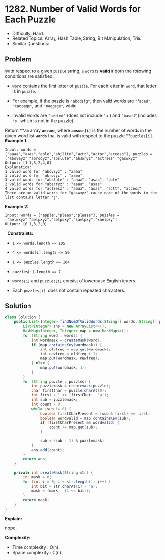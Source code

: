 # 1282. Number of Valid Words for Each Puzzle

- Difficulty: Hard.
- Related Topics: Array, Hash Table, String, Bit Manipulation, Trie.
- Similar Questions: .

## Problem

With respect to a given ```puzzle``` string, a ```word``` is **valid** if both the following conditions are satisfied:

	
- ```word``` contains the first letter of ```puzzle```.
	For each letter in ```word```, that letter is in ```puzzle```.
	
		
- For example, if the puzzle is ```"abcdefg"```, then valid words are ```"faced"```, ```"cabbage"```, and ```"baggage"```, while
		
- invalid words are ```"beefed"``` (does not include ```'a'```) and ```"based"``` (includes ```'s'``` which is not in the puzzle).
	
	

Return **an array **```answer```**, where **```answer[i]```** is the number of words in the given word list **```words```** that is valid with respect to the puzzle **```puzzles[i]```.
 
**Example 1:**

```
Input: words = ["aaaa","asas","able","ability","actt","actor","access"], puzzles = ["aboveyz","abrodyz","abslute","absoryz","actresz","gaswxyz"]
Output: [1,1,3,2,4,0]
Explanation: 
1 valid word for "aboveyz" : "aaaa" 
1 valid word for "abrodyz" : "aaaa"
3 valid words for "abslute" : "aaaa", "asas", "able"
2 valid words for "absoryz" : "aaaa", "asas"
4 valid words for "actresz" : "aaaa", "asas", "actt", "access"
There are no valid words for "gaswxyz" cause none of the words in the list contains letter 'g'.
```

**Example 2:**

```
Input: words = ["apple","pleas","please"], puzzles = ["aelwxyz","aelpxyz","aelpsxy","saelpxy","xaelpsy"]
Output: [0,1,3,2,0]
```

 
**Constraints:**


	
- ```1 <= words.length <= 105```
	
- ```4 <= words[i].length <= 50```
	
- ```1 <= puzzles.length <= 104```
	
- ```puzzles[i].length == 7```
	
- ```words[i]``` and ```puzzles[i]``` consist of lowercase English letters.
	
- Each ```puzzles[i] ```does not contain repeated characters.



## Solution

```java
class Solution {
    public List<Integer> findNumOfValidWords(String[] words, String[] puzzles) {
        List<Integer> ans = new ArrayList<>();
        HashMap<Integer, Integer> map = new HashMap<>();
        for (String word : words) {
            int wordmask = createMask(word);
            if (map.containsKey(wordmask)) {
                int oldfreq = map.get(wordmask);
                int newfreq = oldfreq + 1;
                map.put(wordmask, newfreq);
            } else {
                map.put(wordmask, 1);
            }
        }
        for (String puzzle : puzzles) {
            int puzzlemask = createMask(puzzle);
            char firstChar = puzzle.charAt(0);
            int first = 1 << (firstChar - 'a');
            int sub = puzzlemask;
            int count = 0;
            while (sub != 0) {
                boolean firstCharPresent = (sub & first) == first;
                boolean wordvalid = map.containsKey(sub);
                if (firstCharPresent && wordvalid) {
                    count += map.get(sub);
                }

                sub = (sub - 1) & puzzlemask;
            }
            ans.add(count);
        }
        return ans;
    }

    private int createMask(String str) {
        int mask = 0;
        for (int i = 0; i < str.length(); i++) {
            int bit = str.charAt(i) - 'a';
            mask = (mask | (1 << bit));
        }
        return mask;
    }
}
```

**Explain:**

nope.

**Complexity:**

* Time complexity : O(n).
* Space complexity : O(n).
